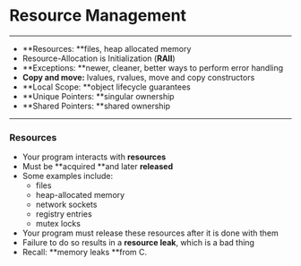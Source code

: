 # Resource Management

---

* **Resources: **files, heap allocated memory
* Resource-Allocation is Initialization \(**RAII**\)
* **Exceptions: **newer, cleaner, better ways to perform error handling
* **Copy and move:** lvalues, rvalues, move and copy constructors
* **Local Scope: **object lifecycle guarantees
* **Unique Pointers: **singular ownership
* **Shared Pointers: **shared ownership

---

### Resources

* Your program interacts with **resources**
* Must be **acquired **and later **released**
* Some examples include:
  * files
  * heap-allocated memory
  * network sockets
  * registry entries
  * mutex locks
* Your program must release these resources after it is done with them
* Failure to do so results in a **resource leak**, which is a bad thing
* Recall: **memory leaks **from C. 



